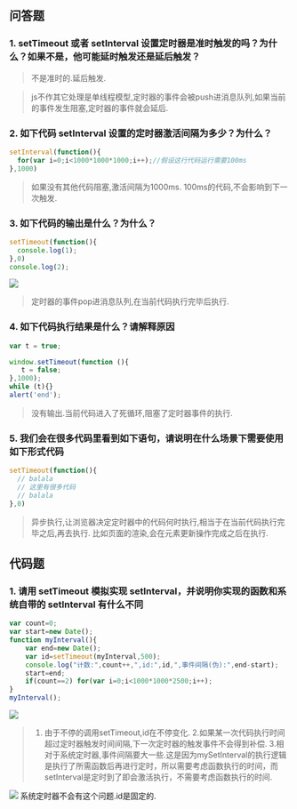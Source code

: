 ## 问答题  
### 1. setTimeout 或者 setInterval 设置定时器是准时触发的吗？为什么？如果不是，他可能延时触发还是延后触发？
>不是准时的.延后触发.

>js不作其它处理是单线程模型,定时器的事件会被push进消息队列,如果当前的事件发生阻塞,定时器的事件就会延后.

### 2. 如下代码 setInterval 设置的定时器激活间隔为多少？为什么？  
```js
setInterval(function(){
  for(var i=0;i<1000*1000*1000;i++);//假设这行代码运行需要100ms
},1000)
```  
>如果没有其他代码阻塞,激活间隔为1000ms.
>100ms的代码,不会影响到下一次触发.

### 3. 如下代码的输出是什么？为什么？  
```js
setTimeout(function(){
  console.log(1);
},0)
console.log(2);
```
![](https://work.mafengshe.com/static/upload/article/pic1568343478114.jpg)  
>定时器的事件pop进消息队列,在当前代码执行完毕后执行.

### 4. 如下代码执行结果是什么？请解释原因  
```js
var t = true;

window.setTimeout(function (){
   t = false;
},1000);
while (t){}
alert('end');
```  
>没有输出.当前代码进入了死循环,阻塞了定时器事件的执行.

### 5. 我们会在很多代码里看到如下语句，请说明在什么场景下需要使用如下形式代码  
```js
setTimeout(function(){
  // balala
  // 这里有很多代码
  // balala
},0)
```
>异步执行,让浏览器决定定时器中的代码何时执行,相当于在当前代码执行完毕之后,再去执行.
比如页面的渲染,会在元素更新操作完成之后在执行.

## 代码题  
### 1. 请用 setTimeout 模拟实现 setInterval，并说明你实现的函数和系统自带的 setInterval 有什么不同  
```js
var count=0;
var start=new Date();
function myInterval(){
    var end=new Date();
    var id=setTimeout(myInterval,500);
    console.log("计数:",count++,",id:",id,",事件间隔(伪):",end-start);
    start=end;
    if(count==2) for(var i=0;i<1000*1000*2500;i++);
}
myInterval();
```
![](https://work.mafengshe.com/static/upload/article/pic1568344759201.jpg)
>1. 由于不停的调用setTimeout,id在不停变化.
2.如果某一次代码执行时间超过定时器触发时间间隔,下一次定时器的触发事件不会得到补偿. 
3.相对于系统定时器,事件间隔要大一些.这是因为mySetInterval的执行逻辑是执行了所需函数后再进行定时，所以需要考虑函数执行的时间，而setInterval是定时到了即会激活执行，不需要考虑函数执行的时间.

![](https://work.mafengshe.com/static/upload/article/pic1568345121856.jpg)
系统定时器不会有这个问题.id是固定的.